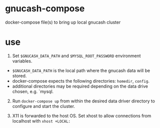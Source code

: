 # gnucash-compose
docker-compose file(s) to bring up local gnucash cluster

# use
1. Set `$GNUCASH_DATA_PATH` and `$MYSQL_ROOT_PASSWORD` environment variables.
  * `$GNUCASH_DATA_PATH` is the local path where the gnucash data will be stored.
  * docker-compose expects the following directories: `homedir`, `config`.
  * additional directories may be required depending on the data drive chosen, e.g. `mysql.

2. Run `docker-compose up` from within the desired data driver directory to configure and start the cluster.

3. X11 is forwarded to the host OS. Set xhost to allow connections from localhost with `xhost +LOCAL:`
